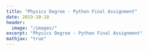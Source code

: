```yaml
---
title: "Physics Degree - Python Final Assignment"
date: 2019-10-10
header:
  image: "/images/"
excerpt: "Physics Degree - Python Final Assignment"
mathjax: "true"
---
```


<script src="https://gist.github.com/domvdp/9f05c69e65701f1ab005aa8d338007cb.js"></script>
